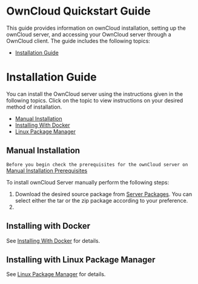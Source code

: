 # OwnCloud Quickstart Guide
This guide provides information on ownCloud installation, setting up the ownCloud server, and accessing your OwnCloud server through a OwnCloud client.
The guide includes the following topics:

- [Installation Guide](https://github.com/rishabh06/RedHat-Test/wiki/Installation-Guide)



# Installation Guide

You can install the OwnCloud server using the instructions given in the following topics. Click on the topic to view instructions on your desired method of installation. 

- [Manual Installation](#MANINST)
- [Installing With Docker](#DOCKINST)
- [Linux Package Manager](#LPMINST)


## <a name="MANINST"></a>Manual Installation
`Before you begin check the prerequisites for the ownCloud server on` [Manual Installation Prerequisites](https://doc.owncloud.com/server/admin_manual/installation/manual_installation/manual_installation_prerequisites.html)

To install ownCloud Server manually perform the following steps:
1. Download the desired source package from [Server Packages](https://owncloud.com/download-server/#instructions-server). You can select either the tar or the zip package according to your preference.
2. 


## <a name="DOCKINST"></a>Installing with Docker
See [Installing With Docker](https://doc.owncloud.com/server/admin_manual/installation/docker/) for details.

## <a name="LPMINST"></a>Installing with Linux Package Manager

See [Linux Package Manager](https://doc.owncloud.com/server/admin_manual/installation/linux_packetmanager_install.html) for details.
